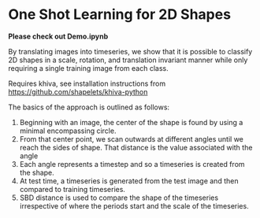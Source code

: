 # One Shot Learning for 2D Shapes

**Please check out Demo.ipynb**

By translating images into timeseries, we show that it is possible to classify 2D shapes in a scale, rotation, and translation invariant manner while only requiring a single training image from each class.

Requires khiva, see installation instructions from https://github.com/shapelets/khiva-python

The basics of the approach is outlined as follows:
1. Beginning with an image, the center of the shape is found by using a minimal encompassing circle.
2. From that center point, we scan outwards at different angles until we reach the sides of shape. That distance is the value associated with the angle
3. Each angle represents a timestep and so a timeseries is created from the shape.
4. At test time, a timeseries is generated from the test image and then compared to training timeseries.
5. SBD distance is used to compare the shape of the timeseries irrespective of where the periods start and the scale of the timeseries.
